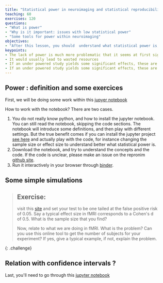 ```yaml
---
title: "Statistical power in neuroimaging and statistical reproducibility"
teaching: 60
exercises: 120
questions:
- "What is power"
- "Why is it important: issues with low statistical power"
- "Some tools for power within neuroimaging"
objectives:
- "After this lesson, you should  understand what statistical power is, and the issues of low statistical power "
keypoints:
- The lack of power is much more problematic that it seems at first sight
- It would usually lead to wasted resources
- If an under powered study yields some significant effects, these are likely to be overestimated
- If an under powered study yields some significant effects, these are less likely to replicate
---
```


## Power : definition and some exercices

First, we will be doing some work within this [jupyer notebook](https://github.com/ReproNim/module-stats/blob/gh-pages/notebooks/Power-basics.ipynb)


How to work with the notebook?
There are two cases.
1. You do not really know python, and how to install the jupyter notebook. You can still read the notebook, skipping the code sections. The notebook will introduce some definitions, and then play with different settings. But the true benefit comes if you can install the jupyter project [see here](http://jupyter.readthedocs.io/en/latest/install.html) and actually play with the code, for instance changing the sample size or effect size to understand better what statistical power is.
2. Download the notebook, and try to understand the concepts and the code. If the code is unclear, please make an issue on the repronim [github site](https://github.com/ReproNim/module-stats/tree/gh-pages/notebooks).
3. Run it interactively in your browser through [binder]().

## Some simple simulations  

> ## Exercise:
> visit this [site](http://rpsychologist.com/d3/NHST/) and set your test to
> be one tailed at the false positive risk of 0.05. Say a typical effect size in
> fMRI corresponds to a Cohen's d of 0.5.
> What is the sample size that you find?
>
> Now, relate to what we are doing in fMRI. What is the problem? Can you use this
> online tool to get the number of subjects for your experiment? If yes, give a
> typical example, if not, explain the problem.
>
{: .challenge}


## Relation with confidence intervals ?

Last, you'll need to go through this [jupyter notebook](https://github.com/ReproNim/module-stats/blob/gh-pages/notebooks/Misconceptions-Confidence-Intervals.ipynb)
